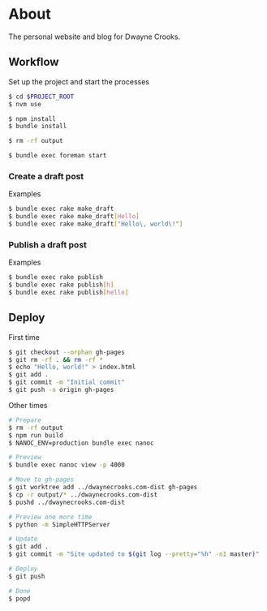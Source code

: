 # About

The personal website and blog for Dwayne Crooks.

## Workflow

Set up the project and start the processes

```sh
$ cd $PROJECT_ROOT
$ nvm use

$ npm install
$ bundle install

$ rm -rf output

$ bundle exec foreman start
```

### Create a draft post

Examples

```sh
$ bundle exec rake make_draft
$ bundle exec rake make_draft[Hello]
$ bundle exec rake make_draft["Hello\, world\!"]
```

### Publish a draft post

Examples

```sh
$ bundle exec rake publish
$ bundle exec rake publish[h]
$ bundle exec rake publish[hello]
```

## Deploy

First time

```sh
$ git checkout --orphan gh-pages
$ git rm -rf . && rm -rf *
$ echo "Hello, world!" > index.html
$ git add .
$ git commit -m "Initial commit"
$ git push -u origin gh-pages
```

Other times

```sh
# Prepare
$ rm -rf output
$ npm run build
$ NANOC_ENV=production bundle exec nanoc

# Preview
$ bundle exec nanoc view -p 4000

# Move to gh-pages
$ git worktree add ../dwaynecrooks.com-dist gh-pages
$ cp -r output/* ../dwaynecrooks.com-dist
$ pushd ../dwaynecrooks.com-dist

# Preview one more time
$ python -m SimpleHTTPServer

# Update
$ git add .
$ git commit -m "Site updated to $(git log --pretty="%h" -n1 master)"

# Deploy
$ git push

# Done
$ popd
```
